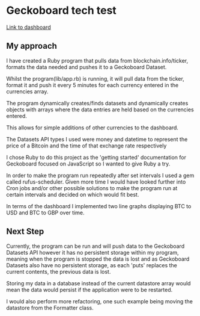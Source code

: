 # Geckoboard tech test

[Link to dashboard](https://zakrichardsonme.geckoboard.com/dashboards/BF73D044F6CCBDC2)

## My approach

I have created a Ruby program that pulls data from blockchain.info/ticker, formats the data needed and pushes it to a Geckoboard Dataset.

Whilst the program(lib/app.rb) is running, it will pull data from the ticker, format it and push it every 5 minutes for each currency entered in the currencies array.

The program dynamically creates/finds datasets and dynamically creates objects with arrays where the data entries are held based on the currencies entered.

This allows for simple additions of other currencies to the dashboard.

The Datasets API types I used were money and datetime to represent the price of a Bitcoin and the time of that exchange rate respectively

I chose Ruby to do this project as the 'getting started' documentation for Geckoboard focused on JavaScript so I wanted to give Ruby a try.

In order to make the program run repeatedly after set intervals I used a gem called rufus-scheduler. Given more time I would have looked further into Cron jobs and/or other possible solutions to make the program run at certain intervals and decided on which would fit best.

In terms of the dashboard I implemented two line graphs displaying BTC to USD and BTC to GBP over time.

## Next Step

Currently, the program can be run and will push data to the Geckoboard Datasets API however it has no persistent storage within my program, meaning when the program is stopped the data is lost and as Geckoboard Datasets also have no persistent storage, as each 'puts' replaces the current contents, the previous data is lost.

Storing my data in a database instead of the current datastore array would mean the data would persist if the application were to be restarted.

I would also perform more refactoring, one such example being moving the datastore from the Formatter class.
